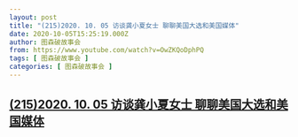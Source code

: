 ```yaml
---
layout: post
title: "(215)2020. 10. 05 访谈龚小夏女士 聊聊美国大选和美国媒体"
date: 2020-10-05T15:25:19.000Z
author: 图森破故事会
from: https://www.youtube.com/watch?v=OwZKQoDphPQ
tags: [ 图森破故事会 ]
categories: [ 图森破故事会 ]
---
```

<!--1601911519000-->
[(215)2020. 10. 05 访谈龚小夏女士 聊聊美国大选和美国媒体](https://www.youtube.com/watch?v=OwZKQoDphPQ)
------

<div>

</div>
